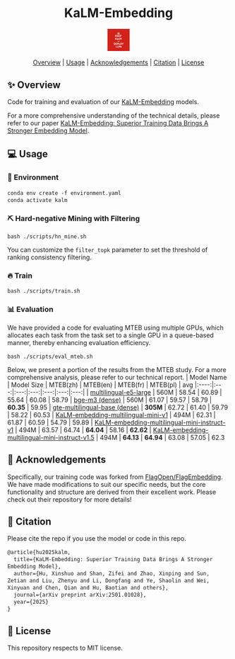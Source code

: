 <h1 align="center">KaLM-Embedding</h1>

<div style="text-align: center;">
  <img src="./imgs/kalm_logo.jpg" alt="kalm_logo" width="10%">
</div>

<div align="center">

  [Overview](https://github.com/HITsz-TMG/KaLM-Embedding/tree/main?tab=readme-ov-file#sparkles-overview) | [Usage](https://github.com/HITsz-TMG/KaLM-Embedding/tree/main?tab=readme-ov-file#computer-usage) | [Acknowledgements](https://github.com/HITsz-TMG/KaLM-Embedding/tree/main?tab=readme-ov-file#loudspeaker-acknowledgements) | [Citation](https://github.com/HITsz-TMG/KaLM-Embedding/tree/main?tab=readme-ov-file#link-citation) | [License](https://github.com/HITsz-TMG/KaLM-Embedding/tree/main?tab=readme-ov-file#scroll-license)

</div>



## :sparkles: Overview

Code for training and evaluation of our [KaLM-Embedding](https://huggingface.co/collections/HIT-TMG/kalm-embedding-67316afa4c56f4fc1f58764b) models.

For a more comprehensive understanding of the technical details, please refer to our paper [KaLM-Embedding: Superior Training Data Brings A Stronger Embedding Model](https://arxiv.org/abs/2501.01028).



## :computer: Usage

### :rainbow: Environment

```
conda env create -f environment.yaml
conda activate kalm
```


### :pick: Hard-negative Mining with Filtering
```
bash ./scripts/hn_mine.sh
```
You can customize the `filter_topk` parameter to set the threshold of ranking consistency filtering.


### :fire: Train
```
bash ./scripts/train.sh
```


### :bar_chart: Evaluation
We have provided a code for evaluating MTEB using multiple GPUs, which allocates each task from the task set to a single GPU in a queue-based manner, thereby enhancing evaluation efficiency.
```
bash ./scripts/eval_mteb.sh
```

Below, we present a portion of the results from the MTEB study. For a more comprehensive analysis, please refer to our technical report.
| Model Name | Model Size | MTEB(zh) | MTEB(en) | MTEB(fr) | MTEB(pl) | avg
|:----:|:---:|:---:|:---:|:---:|:---:|:---:| 
| [multilingual-e5-large](https://huggingface.co/intfloat/multilingual-e5-large) | 560M | 58.54 | 60.89 | 55.64 | 60.08 | 58.79
| [bge-m3 (dense)](https://huggingface.co/BAAI/bge-m3) | 560M | 61.07 | 59.57 | 58.79 | **60.35** | 59.95
| [gte-multilingual-base (dense)](https://huggingface.co/Alibaba-NLP/gte-multilingual-base) | **305M** | 62.72 | 61.40 | 59.79 | 58.22 | 60.53
| [KaLM-embedding-multilingual-mini-v1](https://huggingface.co/HIT-TMG/KaLM-embedding-multilingual-mini-v1) | 494M | 62.31 | 61.87 | 60.59 | 54.79 | 59.89
| [KaLM-embedding-multilingual-mini-instruct-v1](https://huggingface.co/HIT-TMG/KaLM-embedding-multilingual-mini-instruct-v1) | 494M | 63.57 | 64.74 | **64.04** | 58.16 | **62.62**
| [KaLM-embedding-multilingual-mini-instruct-v1.5](https://huggingface.co/HIT-TMG/KaLM-embedding-multilingual-mini-instruct-v1.5) | 494M | **64.13** | **64.94** | 63.08 | 57.05 | 62.3


## :loudspeaker: Acknowledgements

Specifically, our training code was forked from [FlagOpen/FlagEmbedding](https://github.com/FlagOpen/FlagEmbedding/tree/1.1/FlagEmbedding/baai_general_embedding/finetune). We have made modifications to suit our specific needs, but the core functionality and structure are derived from their excellent work.
Please check out their repository for more details!



## :link: Citation
Please cite the repo if you use the model or code in this repo.

```
@article{hu2025kalm,
  title={KaLM-Embedding: Superior Training Data Brings A Stronger Embedding Model},
  author={Hu, Xinshuo and Shan, Zifei and Zhao, Xinping and Sun, Zetian and Liu, Zhenyu and Li, Dongfang and Ye, Shaolin and Wei, Xinyuan and Chen, Qian and Hu, Baotian and others},
  journal={arXiv preprint arXiv:2501.01028},
  year={2025}
}
```



## :scroll: License

This repository respects to MIT license.